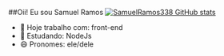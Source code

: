 ##Oii! Eu sou Samuel Ramos
[![SamuelRamos338 GitHub stats](https://github-readme-stats.vercel.app/api?username=SamuelRamos338)](https://github.com/anuraghazra/github-readme-stats)
- 🔭 Hoje trabalho com: front-end
- 🌱 Estudando: NodeJs
- 😄 Pronomes: ele/dele
